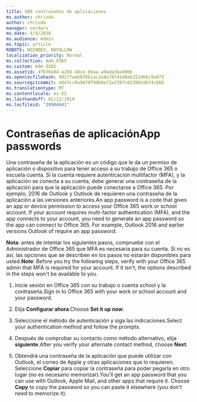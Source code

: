 ```yaml
---
title: 500 contraseñas de aplicaciones
ms.author: chrisda
author: chrisda
manager: serdars
ms.date: 4/9/2018
ms.audience: Admin
ms.topic: article
ROBOTS: NOINDEX, NOFOLLOW
localization_priority: Normal
ms.collection: Adm_O365
ms.custom: Adm_O365
ms.assetid: 4f670a84-a2b8-48ce-b0aa-a9ada3bad066
ms.openlocfilehash: 9d2ffaeb876b1ac2e8a78f41d6eb152d66c9a975
ms.sourcegitcommit: dd43cc0a9470f98b8ef2a3787c823801d674c666
ms.translationtype: MT
ms.contentlocale: es-ES
ms.lasthandoff: 02/12/2019
ms.locfileid: "29904841"
---
```

# <a name="app-passwords"></a><span data-ttu-id="e630f-102">Contraseñas de aplicación</span><span class="sxs-lookup"><span data-stu-id="e630f-102">App passwords</span></span>

<span data-ttu-id="e630f-p101">Una contraseña de la aplicación es un código que le da un permiso de aplicación o dispositivo para tener acceso a su trabajo de Office 365 o escuela cuenta. Si la cuenta requiere autenticación multifactor (MFA), y la aplicación se conecta a su cuenta, debe generar una contraseña de la aplicación para que la aplicación puede conectarse a Office 365. Por ejemplo, 2016 de Outlook y Outlook de requieren una contraseña de la aplicación a las versiones anteriores.</span><span class="sxs-lookup"><span data-stu-id="e630f-p101">An app password is a code that gives an app or device permission to access your Office 365 work or school account. If your account requires multi-factor authentication (MFA), and the app connects to your account, you need to generate an app password so the app can connect to Office 365. For example, Outlook 2016 and earlier versions Outlook of require an app password.</span></span>
  
 <span data-ttu-id="e630f-p102">**Nota**: antes de intentar los siguientes pasos, compruebe con el Administrador de Office 365 que MFA es necesaria para su cuenta. Si no es así, las opciones que se describen en los pasos no estarán disponibles para usted.</span><span class="sxs-lookup"><span data-stu-id="e630f-p102">**Note**: Before you try the following steps, verify with your Office 365 admin that MFA is required for your account. If it isn't, the options described in the steps won't be available to you.</span></span>
  
1. <span data-ttu-id="e630f-108">Inicie sesión en Office 365 con su trabajo o cuenta school y la contraseña.</span><span class="sxs-lookup"><span data-stu-id="e630f-108">Sign in to Office 365 with your work or school account and your password.</span></span>
    
2. <span data-ttu-id="e630f-109">Elija **Configurar ahora**.</span><span class="sxs-lookup"><span data-stu-id="e630f-109">Choose **Set it up now**.</span></span>
    
3. <span data-ttu-id="e630f-110">Seleccione el método de autenticación y siga las indicaciones.</span><span class="sxs-lookup"><span data-stu-id="e630f-110">Select your authentication method and follow the prompts.</span></span>
    
4. <span data-ttu-id="e630f-111">Después de comprobar su contacto como método alternativo, elija **siguiente**.</span><span class="sxs-lookup"><span data-stu-id="e630f-111">After you verify your alternate contact method, choose **Next**.</span></span>
    
5. <span data-ttu-id="e630f-p103">Obtendrá una contraseña de la aplicación que puede utilizar con Outlook, el correo de Apple y otras aplicaciones que lo requieren. Seleccione **Copiar** para copiar la contraseña para poder pegarla en otro lugar (no es necesario memorizar).</span><span class="sxs-lookup"><span data-stu-id="e630f-p103">You'll get an app password that you can use with Outlook, Apple Mail, and other apps that require it. Choose **Copy** to copy the password so you can paste it elsewhere (you don't need to memorize it).</span></span> 
    

